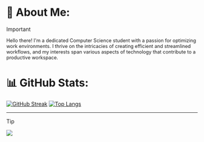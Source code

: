 # :sparkler: About Me:


> [!IMPORTANT]
> <span style="font-size:0.9em;">Hello there! I'm a dedicated Computer Science student with a passion for optimizing work environments. I thrive on the intricacies of creating efficient and streamlined workflows, and my interests span various aspects of technology that contribute to a productive workspace.</span>

# 📊 GitHub Stats:
<a href="https://git.io/streak-stats"><img src="https://github-readme-streak-stats.herokuapp.com?user=ml3m&theme=darcula&hide_border=true&border_radius=5.3&card_width=900" alt="GitHub Streak" /></a>
[![Top Langs](https://github-readme-stats.vercel.app/api/top-langs/?username=ml3m&layout=compact)](https://github.com/anuraghazra/github-readme-stats)

---

> [!TIP]
> ![](https://komarev.com/ghpvc/?username=ml3m)
